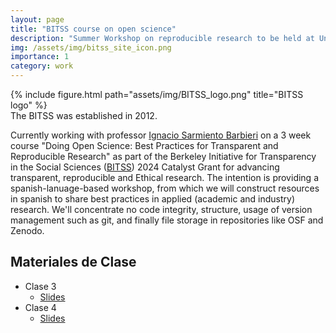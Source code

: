 ```yaml
---
layout: page
title: "BITSS course on open science"
description: "Summer Workshop on reproducible research to be held at Uniandes"
img: /assets/img/bitss_site_icon.png
importance: 1
category: work
---
```


<div class="row">
    <div class="col-sm mt-3 mt-md-0">
        {% include figure.html path="assets/img/BITSS_logo.png" title="BITSS logo" %}
    </div>
</div>
<div class="caption">
    The BITSS was established in 2012.
</div>

Currently working with professor 
[Ignacio Sarmiento Barbieri](https://ignaciomsarmiento.github.io/) on a 3 week 
course "Doing Open Science: Best Practices for Transparent and Reproducible 
Research" as part of the Berkeley Initiative for Transparency in the 
Social Sciences ([BITSS](https://www.bitss.org/)) 2024 Catalyst Grant for 
advancing  transparent, reproducible and Ethical research. The intention is providing a spanish-lanuage-based workshop, from which we will construct resources in spanish to share best practices in applied (academic and industry) research. We'll concentrate no code integrity, structure, usage of version management such as git, and finally file storage in repositories like OSF and Zenodo.

## Materiales de Clase

- Clase 3
    - [Slides](/_projects/teaching/Clase03/Clase03.html)
- Clase 4
    - [Slides](/_projects/teaching/Clase04/Clase04.html)